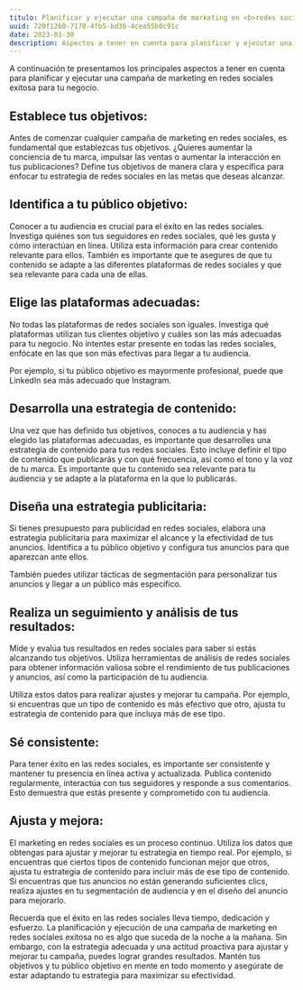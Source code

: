 ```yaml
---
titulo: Planificar y ejecutar una campaña de marketing en <b>redes sociales</b>
uuid: 720f1260-7170-4fb5-bd36-4cea55b0c91c
date: 2023-01-30
description: Aspectos a tener en cuenta para planificar y ejecutar una campaña de marketing en redes sociales exitosa para tu negocio
---
```


A continuación te presentamos los principales aspectos a tener en cuenta para planificar y ejecutar una campaña de marketing en redes sociales exitosa para tu negocio.

## Establece tus objetivos:

Antes de comenzar cualquier campaña de marketing en redes sociales, es fundamental que establezcas tus objetivos. ¿Quieres aumentar la conciencia de tu marca, impulsar las ventas o aumentar la interacción en tus publicaciones?
Define tus objetivos de manera clara y específica para enfocar tu estrategia de redes sociales en las metas que deseas alcanzar.

## Identifica a tu público objetivo:

Conocer a tu audiencia es crucial para el éxito en las redes sociales. Investiga quiénes son tus seguidores en redes sociales, qué les gusta y cómo interactúan en línea. Utiliza esta información para crear contenido relevante para ellos. También es importante que te asegures de que tu contenido se adapte a las diferentes plataformas de redes sociales y que sea relevante para cada una de ellas.

## Elige las plataformas adecuadas:

No todas las plataformas de redes sociales son iguales. Investiga qué plataformas utilizan tus clientes objetivo y cuáles son las más adecuadas para tu negocio. No intentes estar presente en todas las redes sociales, enfócate en las que son más efectivas para llegar a tu audiencia.

Por ejemplo, si tu público objetivo es mayormente profesional, puede que LinkedIn sea más adecuado que Instagram.

## Desarrolla una estrategia de contenido:

Una vez que has definido tus objetivos, conoces a tu audiencia y has elegido las plataformas adecuadas, es importante que desarrolles una estrategia de contenido para tus redes sociales. Esto incluye definir el tipo de contenido que publicarás y con qué frecuencia, así como el tono y la voz de tu marca. Es importante que tu contenido sea relevante para tu audiencia y se adapte a la plataforma en la que lo publicarás.

## Diseña una estrategia publicitaria:

Si tienes presupuesto para publicidad en redes sociales, elabora una estrategia publicitaria para maximizar el alcance y la efectividad de tus anuncios. Identifica a tu público objetivo y configura tus anuncios para que aparezcan ante ellos.

También puedes utilizar tácticas de segmentación para personalizar tus anuncios y llegar a un público más específico.

## Realiza un seguimiento y análisis de tus resultados:

Mide y evalúa tus resultados en redes sociales para saber si estás alcanzando tus objetivos. Utiliza herramientas de análisis de redes sociales para obtener información valiosa sobre el rendimiento de tus publicaciones y anuncios, así como la participación de tu audiencia.

Utiliza estos datos para realizar ajustes y mejorar tu campaña. Por ejemplo, si encuentras que un tipo de contenido es más efectivo que otro, ajusta tu estrategia de contenido para que incluya más de ese tipo.

## Sé consistente:

Para tener éxito en las redes sociales, es importante ser consistente y mantener tu presencia en línea activa y actualizada. Publica contenido regularmente, interactúa con tus seguidores y responde a sus comentarios. Esto demuestra que estás presente y comprometido con tu audiencia.

## Ajusta y mejora:

El marketing en redes sociales es un proceso continuo. Utiliza los datos que obtengas para ajustar y mejorar tu estrategia en tiempo real. Por ejemplo, si encuentras que ciertos tipos de contenido funcionan mejor que otros, ajusta tu estrategia de contenido para incluir más de ese tipo de contenido. Si encuentras que tus anuncios no están generando suficientes clics, realiza ajustes en tu segmentación de audiencia y en el diseño del anuncio para mejorarlo.

Recuerda que el éxito en las redes sociales lleva tiempo, dedicación y esfuerzo. La planificación y ejecución de una campaña de marketing en redes sociales exitosa no es algo que suceda de la noche a la mañana. Sin embargo, con la estrategia adecuada y una actitud proactiva para ajustar y mejorar tu campaña, puedes lograr grandes resultados. Mantén tus objetivos y tu público objetivo en mente en todo momento y asegúrate de estar adaptando tu estrategia para maximizar su efectividad.
